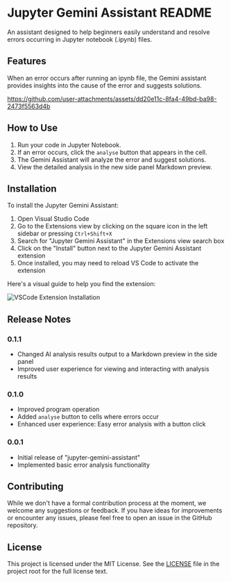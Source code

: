 # Jupyter Gemini Assistant README

An assistant designed to help beginners easily understand and resolve errors occurring in Jupyter notebook (.ipynb) files.

## Features

When an error occurs after running an ipynb file, the Gemini assistant provides insights into the cause of the error and suggests solutions.

https://github.com/user-attachments/assets/dd20e11c-8fa4-49bd-ba98-2473f5563d4b

## How to Use

1. Run your code in Jupyter Notebook.
2. If an error occurs, click the `analyse` button that appears in the cell.
3. The Gemini Assistant will analyze the error and suggest solutions.
4. View the detailed analysis in the new side panel Markdown preview.

## Installation

To install the Jupyter Gemini Assistant:

1. Open Visual Studio Code
2. Go to the Extensions view by clicking on the square icon in the left sidebar or pressing `Ctrl+Shift+X`
3. Search for "Jupyter Gemini Assistant" in the Extensions view search box
4. Click on the "Install" button next to the Jupyter Gemini Assistant extension
5. Once installed, you may need to reload VS Code to activate the extension

Here's a visual guide to help you find the extension:

![VSCode Extension Installation](https://github.com/user-attachments/assets/967e3485-3ffe-4cb3-8a8e-c7cc7cb790b3)

## Release Notes

### 0.1.1

- Changed AI analysis results output to a Markdown preview in the side panel
- Improved user experience for viewing and interacting with analysis results

### 0.1.0

- Improved program operation
- Added `analyse` button to cells where errors occur
- Enhanced user experience: Easy error analysis with a button click

### 0.0.1

- Initial release of "jupyter-gemini-assistant"
- Implemented basic error analysis functionality

## Contributing

While we don't have a formal contribution process at the moment, we welcome any suggestions or feedback. If you have ideas for improvements or encounter any issues, please feel free to open an issue in the GitHub repository.

## License

This project is licensed under the MIT License. See the [LICENSE](LICENSE) file in the project root for the full license text.